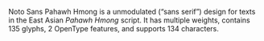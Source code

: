 Noto Sans Pahawh Hmong is a unmodulated (“sans serif”) design for texts in the East Asian _Pahawh Hmong_ script. It has multiple weights, contains 135 glyphs, 2 OpenType features, and supports 134 characters.
